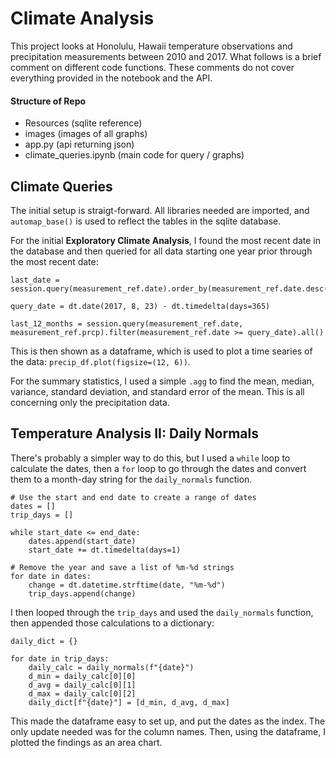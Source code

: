 # Climate Analysis
This project looks at Honolulu, Hawaii temperature observations and precipitation measurements between 2010 and 2017. What follows is a brief comment on different code functions. These comments do not cover everything provided in the notebook and the API. 

#### Structure of Repo
- Resources (sqlite reference)
- images (images of all graphs)
- app.py (api returning json)
- climate_queries.ipynb (main code for query / graphs)

## Climate Queries
The initial setup is straigt-forward. All libraries needed are imported, and `automap_base()` is used to reflect the tables in the sqlite database.

For the initial **Exploratory Climate Analysis**, I found the most recent date in the database and then queried for all data starting one year prior through the most recent date:

    last_date = session.query(measurement_ref.date).order_by(measurement_ref.date.desc()).first()

    query_date = dt.date(2017, 8, 23) - dt.timedelta(days=365)

    last_12_months = session.query(measurement_ref.date, measurement_ref.prcp).filter(measurement_ref.date >= query_date).all()

This is then shown as a dataframe, which is used to plot a time searies of the data: `precip_df.plot(figsize=(12, 6))`. 

For the summary statistics, I used a simple `.agg` to find the mean, median, variance, standard deviation, and standard error of the mean. This is all concerning only the precipitation data.

## Temperature Analysis II: Daily Normals
There's probably a simpler way to do this, but I used a `while` loop to calculate the dates, then a `for` loop to go through the dates and convert them to a month-day string for the `daily_normals` function. 

    # Use the start and end date to create a range of dates
    dates = []
    trip_days = []

    while start_date <= end_date:
        dates.append(start_date)
        start_date += dt.timedelta(days=1)

    # Remove the year and save a list of %m-%d strings
    for date in dates:
        change = dt.datetime.strftime(date, "%m-%d")
        trip_days.append(change)

I then looped through the `trip_days` and used the `daily_normals` function, then appended those calculations to a dictionary: 

    daily_dict = {}

    for date in trip_days:
        daily_calc = daily_normals(f"{date}")
        d_min = daily_calc[0][0]
        d_avg = daily_calc[0][1]
        d_max = daily_calc[0][2]
        daily_dict[f"{date}"] = [d_min, d_avg, d_max]

This made the dataframe easy to set up, and put the dates as the index. The only update needed was for the column names. Then, using the dataframe, I plotted the findings as an area chart. 